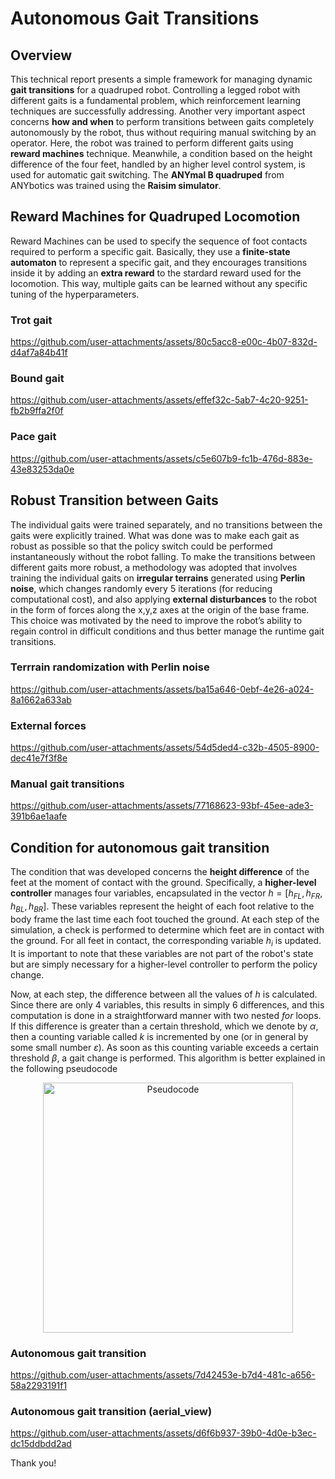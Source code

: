 # Autonomous Gait Transitions

## Overview
This technical report presents a simple framework for managing dynamic **gait transitions** for a quadruped robot.
Controlling a legged robot with different gaits is a fundamental problem, which reinforcement learning techniques are
successfully addressing. Another very important aspect concerns **how and when** to perform transitions between gaits
completely autonomously by the robot, thus without requiring manual switching by an operator. Here, the robot was trained
to perform different gaits using **reward machines** technique. Meanwhile, a condition based on the height difference of the
four feet, handled by an higher level control system, is used for automatic gait switching. The **ANYmal B quadruped** from
ANYbotics was trained using the **Raisim simulator**.


## Reward Machines for Quadruped Locomotion
Reward Machines can be used to specify the sequence of foot contacts required to perform a specific gait.
Basically, they use a **finite-state automaton** to represent a specific gait, and they encourages transitions inside it
by adding an **extra reward** to the stardard reward used for the locomotion. This way, multiple gaits can be learned
without any specific tuning of the hyperparameters.

### Trot gait

https://github.com/user-attachments/assets/80c5acc8-e00c-4b07-832d-d4af7a84b41f

### Bound gait

https://github.com/user-attachments/assets/effef32c-5ab7-4c20-9251-fb2b9ffa2f0f

### Pace gait

https://github.com/user-attachments/assets/c5e607b9-fc1b-476d-883e-43e83253da0e


## Robust Transition between Gaits
The individual gaits were trained separately, and no transitions between the gaits were explicitly trained.
What was done was to make each gait as robust as possible so that the policy switch could be performed instantaneously without the robot falling.
To make the transitions between different gaits more robust, a methodology was adopted that involves training the
individual gaits on **irregular terrains** generated using **Perlin noise**, which changes randomly every 5 iterations (for reducing
computational cost), and also applying **external disturbances** to the robot in the form of forces along the x,y,z axes at
the origin of the base frame. This choice was motivated by the need to improve the robot’s ability to regain control in
difficult conditions and thus better manage the runtime gait transitions.

### Terrrain randomization with Perlin noise

https://github.com/user-attachments/assets/ba15a646-0ebf-4e26-a024-8a1662a633ab

### External forces

https://github.com/user-attachments/assets/54d5ded4-c32b-4505-8900-dec41e7f3f8e

### Manual gait transitions

https://github.com/user-attachments/assets/77168623-93bf-45ee-ade3-391b6ae1aafe


## Condition for autonomous gait transition
The condition that was developed concerns the **height difference** of the feet at the moment of contact with the ground. Specifically, a **higher-level controller** manages four variables, encapsulated in the vector $h = [h_{FL}, h_{FR}, h_{BL}, h_{BR}]$. These variables represent the height of each foot relative to the body frame the last time each foot touched the ground. At each step of the simulation, a check is performed to determine which feet are in contact with the ground. For all feet in contact, the corresponding variable $h_i$ is updated. It is important to note that these variables are not part of the robot's state but are simply necessary for a higher-level controller to perform the policy change.

Now, at each step, the difference between all the values of $h$ is calculated. Since there are only 4 variables, this results in simply $6$ differences, and this computation is done in a straightforward manner with two nested $for$ loops. If this difference is greater than a certain threshold, which we denote by $\alpha$, then a counting variable called $k$ is incremented by one (or in general by some small number $\varepsilon$). As soon as this counting variable exceeds a certain threshold $\beta$, a gait change is performed. This algorithm is better explained in the following pseudocode
<p align="center">
  <img src="https://github.com/user-attachments/assets/da999643-ab8d-4c4c-aabc-aa3579aca0c1" alt="Pseudocode" width="400"/>
</p>


### Autonomous gait transition

https://github.com/user-attachments/assets/7d42453e-b7d4-481c-a656-58a2293191f1

### Autonomous gait transition (aerial_view)

https://github.com/user-attachments/assets/d6f6b937-39b0-4d0e-b3ec-dc15ddbdd2ad



Thank you!
